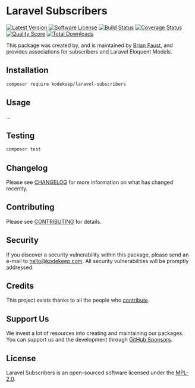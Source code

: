 # Laravel Subscribers

[![Latest Version](https://badgen.net/packagist/v/kodekeep/laravel-subscribers)](https://packagist.org/packages/kodekeep/laravel-subscribers)
[![Software License](https://badgen.net/packagist/license/kodekeep/laravel-subscribers)](https://packagist.org/packages/kodekeep/laravel-subscribers)
[![Build Status](https://img.shields.io/github/workflow/status/kodekeep/laravel-subscribers/run-tests?subscriber=tests)](https://github.com/kodekeep/laravel-subscribers/actions?query=workflow%3Arun-tests+branch%3Amaster)
[![Coverage Status](https://badgen.net/codeclimate/coverage/kodekeep/laravel-subscribers)](https://codeclimate.com/github/kodekeep/laravel-subscribers)
[![Quality Score](https://badgen.net/codeclimate/maintainability/kodekeep/laravel-subscribers)](https://codeclimate.com/github/kodekeep/laravel-subscribers)
[![Total Downloads](https://badgen.net/packagist/dt/kodekeep/laravel-subscribers)](https://packagist.org/packages/kodekeep/laravel-subscribers)

This package was created by, and is maintained by [Brian Faust](https://github.com/faustbrian), and provides associations for subscribers and Laravel Eloquent Models.

## Installation

```bash
composer require kodekeep/laravel-subscribers
```

## Usage

...

## Testing

``` bash
composer test
```

## Changelog

Please see [CHANGELOG](CHANGELOG.md) for more information on what has changed recently.

## Contributing

Please see [CONTRIBUTING](CONTRIBUTING.md) for details.

## Security

If you discover a security vulnerability within this package, please send an e-mail to hello@kodekeep.com. All security vulnerabilities will be promptly addressed.

## Credits

This project exists thanks to all the people who [contribute](../../contributors).

## Support Us

We invest a lot of resources into creating and maintaining our packages. You can support us and the development through [GitHub Sponsors](https://github.com/sponsors/faustbrian).

## License

Laravel Subscribers is an open-sourced software licensed under the [MPL-2.0](LICENSE.md).
